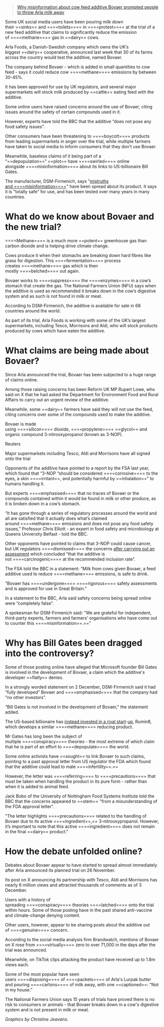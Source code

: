 
> [Why misinformation about cow feed additive Bovaer prompted people to throw Arla milk away](https://www.bbc.com/news/articles/c8rjdgre3vpo)

Some UK social media users have been pouring milk down their ==sinks== and ====toilets==== in ====protest==== at the trial of a new feed additive that claims to significantly reduce the emission of ====methane==== gas in ==dairy== cows.

Arla Foods, a Danish-Swedish company which owns the UK’s biggest ==dairy== cooperative, announced last week that 30 of its farms across the country would test the additive, named Bovaer.

The company behind Bovaer - which is added in small quantities to cow feed - says it could reduce cow ====methane==== emissions by between 30-45%.

It has been approved for use by UK regulators, and several major supermarkets will stock milk produced by ==cattle== eating feed with the additive.

Some online users have raised concerns around the use of Bovaer, citing issues around the safety of certain compounds used in it.

However, experts have told the BBC that the additive “does not pose any food safety issues”.

Other consumers have been threatening to ====boycott==== products from leading supermarkets in anger over the trial, while multiple farmers have taken to social media to inform consumers that they don’t use Bovaer.

Meanwhile, baseless claims of it being part of a “==depopulation==” ==plot== have ====swirled==== online alongside ====misinformation==== about its links to US-billionaire Bill Gates.

The manufacturer, DSM-Firmenich, says "[mistruths and ====misinformation====](https://www.dsm-firmenich.com/content/dam/dsm-firmenich/corporate/documents/our-company/news/our-statements/statement-bovaer-november-2024-final.pdf)" have been spread about its product. It says it is "totally safe" for use, and has been tested over many years in many countries.

# What do we know about Bovaer and the new trial?

====Methane==== is a much more ==potent== greenhouse gas than carbon dioxide and is helping drive climate change.

Cows produce it when their stomachs are breaking down hard fibres like grass for digestion. This ====fermentation==== process creates ====methane==== gas which is then mostly ====belched==== out again.

Bovaer works to ====suppress==== the ====enzymes==== in a cow’s stomach that create the gas. The National Farmers Union (NFU) says when the additive is used as recommended it breaks down in the cow’s digestive system and as such is not found in milk or meat.

According to DSM-Firmenich, the additive is available for sale in 68 countries around the world.

As part of its trial, Arla Foods is working with some of the UK’s largest supermarkets, including Tesco, Morrisons and Aldi, who will stock products produced by cows which have eaten the additive.

# What claims are being made about Bovaer?

Since Arla announced the trial, Bovaer has been subjected to a huge range of claims online.

Among those raising concerns has been Reform UK MP Rupert Lowe, who said on X that he had asked the Department for Environment Food and Rural Affairs to carry out an urgent review of the additive.

Meanwhile, some ==dairy== farmers have said they will not use the feed, citing concerns over some of the compounds used to make the additive.

Bovaer is made using ====silicon==== dioxide, ====propylene==== ==glycol== and organic compound 3-nitrooxypropanol (known as 3-NOP).

Reuters

Major supermarkets including Tesco, Aldi and Morrisons have all signed onto the trial

Opponents of the additive have pointed to a report by the FSA last year, which found that “3-NOP “should be considered ====corrosive==== to the eyes, a skin ====irritant==, and potentially harmful by ==inhalation==” to humans handling it.

But experts ====emphasised==== that no traces of Bovaer or the compounds contained within it would be found in milk or other produce, as it is broken down in a cow’s stomach.

“It has gone through a series of regulatory processes around the world and all are satisfied that it actually does what’s claimed around ====methane==== emissions and does not pose any food safety issues,” Professor Chris Elliott - an expert in food safety and microbiology at Queens University Belfast - told the BBC.

Other opponents have pointed to claims that 3-NOP could cause cancer, but UK regulators ====dismissed==== the concerns [after carrying out an assessment](https://www.food.gov.uk/research/outcome-of-assessment-of-3-nitrooxypropanol-3-nop-assessment) which concluded “that the additive is not ====carcinogenic==== at the recommended inclusion rate”.

The FSA told the BBC in a statement: “Milk from cows given Bovaer, a feed additive used to reduce ====methane==== emissions, is safe to drink.

"Bovaer has ====undergone==== ====rigorous==== safety assessments and is approved for use in Great Britain.”

In a statement to the BBC, Arla said safety concerns being spread online were “completely false”.

A spokesman for DSM-Firmenich said: "We are grateful for independent, third-party experts, farmers and farmers’ organisations who have come out to counter this ====misinformation==.==”

# Why has Bill Gates been dragged into the controversy?

Some of those posting online have alleged that Microsoft founder Bill Gates is involved in the development of Bovaer, a claim which the additive's developer ==flatly== denies.

In a strongly worded statement on 2 December, DSM-Firmenich said it had “fully developed” Bovaer and ====emphasised==== that the company had “no other investors”.

“Bill Gates is not involved in the development of Bovaer,” the statement added.

The US-based billionaire has [instead invested in a rival start](https://www.bbc.co.uk/news/business-64382400)-[up](https://www.bbc.co.uk/news/business-64382400), Rumin8, which develops a similar ====methane==== reducing product.

Mr Gates has long been the subject of multiple ====conspiracy==== theories - the most extreme of which claim that he is part of an effort to ====depopulate==== the world.

Some online activists have ==sought== to link Bovaer to such claims, pointing to a past approval letter from US regulator the FDA which found that the additive could lead to male ====infertility==.==

However, the letter was ====referring==== to ====precautions==== that must be taken when handling the product in its pure form - rather than when it is added to animal feed.

Jack Bobo of the University of Nottingham Food Systems Institute told the BBC that the concerns appeared to ==stem== "from a misunderstanding of the FDA approval letter".

"The letter highlights ====precautions==== related to the handling of Bovaer due to its active ====ingredient==,== 3-nitrooxypropanol. However, it’s important to note that this active ====ingredient==== does not remain in the final ==dairy== product."

# How the debate unfolded online?

Debates about Bovaer appear to have started to spread almost immediately after Arla announced its planned trial on 26 November.

Its post on X announcing its partnership with Tesco, Aldi and Morrisons has nearly 6 million views and attracted thousands of comments as of 3 December.

Users with a history of spreading ====conspiracy==== theories ====latched==== onto the trial within hours. Some of those posting have in the past shared anti-vaccine and climate-change denying content.

Other users, however, appear to be sharing posts about the additive out of ====genuine==== concern.

According to the social media analysis firm Brandwatch, mentions of Bovaer on X rose from ====virtually==== zero to over 71,000 in the days after the trial was announced.

Meanwhile, on TikTok clips attacking the product have received up to 1.8m views each.

Some of the most popular have seen users ====disposing==== of ====packets==== of Arla's Lurpak butter and pouring ====cartons==== of milk away, with one ==captioned==: “Not in my house.”

The National Farmers Union says 15 years of trials have proved there is no risk to consumers or animals - that Bovaer breaks down in a cow's digestive system and is not present in milk or meat.

_Graphics by_ _Christine Jeavans._
